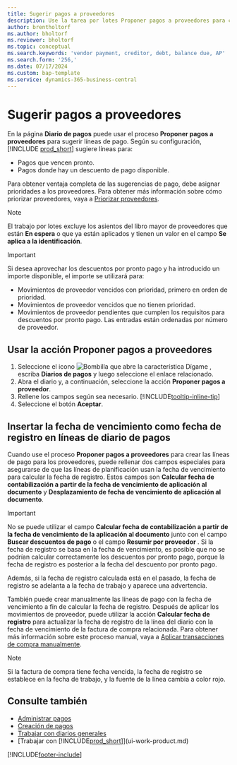 ```yaml
---
title: Sugerir pagos a proveedores
description: Use la tarea por lotes Proponer pagos a proveedores para crear líneas de pago para sus proveedores en función de las fechas de vencimiento y los descuentos por pago.
author: brentholtorf
ms.author: bholtorf
ms.reviewer: bholtorf
ms.topic: conceptual
ms.search.keywords: 'vendor payment, creditor, debt, balance due, AP'
ms.search.form: '256,'
ms.date: 07/17/2024
ms.custom: bap-template
ms.service: dynamics-365-business-central
---
```


# Sugerir pagos a proveedores

En la página **Diario de pagos** puede usar el proceso **Proponer pagos a proveedores** para sugerir líneas de pago. Según su configuración, [!INCLUDE [prod_short](includes/prod_short.md)] sugiere líneas para:

- Pagos que vencen pronto.
- Pagos donde hay un descuento de pago disponible.

Para obtener ventaja completa de las sugerencias de pago, debe asignar prioridades a los proveedores. Para obtener más información sobre cómo priorizar proveedores, vaya a [Priorizar proveedores](purchasing-how-prioritize-vendors.md).  

> [!NOTE]  
> El trabajo por lotes excluye los asientos del libro mayor de proveedores que están **En espera** o que ya están aplicados y tienen un valor en el campo **Se aplica a la identificación**.  

> [!IMPORTANT]  
> Si desea aprovechar los descuentos por pronto pago y ha introducido un importe disponible, el importe se utilizará para:  
>
> * Movimientos de proveedor vencidos con prioridad, primero en orden de prioridad.
> * Movimientos de proveedor vencidos que no tienen prioridad.  
> * Movimientos de proveedor pendientes que cumplen los requisitos para descuentos por pronto pago. Las entradas están ordenadas por número de proveedor.  

## Usar la acción Proponer pagos a proveedores

1. Seleccione el icono ![Bombilla que abre la característica Dígame](media/ui-search/search_small.png "Dígame qué desea hacer") , escriba **Diarios de pagos** y luego seleccione el enlace relacionado.  
2. Abra el diario y, a continuación, seleccione la acción **Proponer pagos a proveedor**.  
3. Rellene los campos según sea necesario. [!INCLUDE[tooltip-inline-tip](includes/tooltip-inline-tip_md.md)]  
4. Seleccione el botón **Aceptar**.  

## Insertar la fecha de vencimiento como fecha de registro en líneas de diario de pagos

Cuando use el proceso **Proponer pagos a proveedores** para crear las líneas de pago para los proveedores, puede rellenar dos campos especiales para asegurarse de que las líneas de planificación usan la fecha de vencimiento para calcular la fecha de registro. Estos campos son **Calcular fecha de contabilización a partir de la fecha de vencimiento de aplicación al documento** y **Desplazamiento de fecha de vencimiento de aplicación al documento**.  

> [!IMPORTANT]  
> No se puede utilizar el campo  **Calcular fecha de contabilización a partir de la fecha de vencimiento de la aplicación al documento**  junto con el campo  **Buscar descuentos de pago**  o el campo  **Resumir por proveedor** . Si la fecha de registro se basa en la fecha de vencimiento, es posible que no se podrían calcular correctamente los descuentos por pronto pago, porque la fecha de registro es posterior a la fecha del descuento por pronto pago.  

Además, si la fecha de registro calculada está en el pasado, la fecha de registro se adelanta a la fecha de trabajo y aparece una advertencia.  

También puede crear manualmente las líneas de pago con la fecha de vencimiento a fin de calcular la fecha de registro. Después de aplicar los movimientos de proveedor, puede utilizar la acción **Calcular fecha de registro** para actualizar la fecha de registro de la línea del diario con la fecha de vencimiento de la factura de compra relacionada. Para obtener más información sobre este proceso manual, vaya a [Aplicar transacciones de compra manualmente](payables-how-apply-purchase-transactions-manually.md).  

> [!NOTE]  
> Si la factura de compra tiene fecha vencida, la fecha de registro se establece en la fecha de trabajo, y la fuente de la línea cambia a color rojo.  

## Consulte también

- [Administrar pagos](payables-manage-payables.md)  
- [Creación de pagos](payables-make-payments.md)  
- [Trabajar con diarios generales](ui-work-general-journals.md)  
- [Trabajar con [!INCLUDE[prod_short](includes/prod_short.md)]](ui-work-product.md)  

[!INCLUDE[footer-include](includes/footer-banner.md)]
